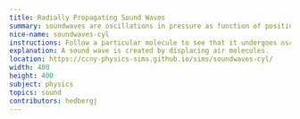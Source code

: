```yaml
---
title: Radially Propagating Sound Waves
summary: soundwaves are oscillations in pressure as function of position and time.
nice-name: soundwaves-cyl
instructions: Follow a particular molecule to see that it undergoes oscillatory motion, not linear translation.
explanation: A sound wave is created by displacing air molecules.
location: https://ccny-physics-sims.github.io/sims/soundwaves-cyl/
width: 400
height: 400
subject: physics
topics: sound
contributors: hedbergj
---
```

